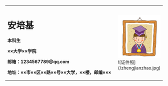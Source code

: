 <table border="0">
  <tr>
    <td width="75%">
      <h1>安培基</h1>
      <p><b>本科生</b></p>
      <p><b>××大学××学院</b></p>
      <p><b>邮箱：1234567789@qq.com</b></p>
      <p><b>地址：××市××区××路××号××大学，××楼，邮编×××</b></p>
    </td>
    <td width="25%">
      <img src="/zhengjianzhao.jpg" width="100%">      ![证件照](/zhengjianzhao.jpg)
    </td>
  </tr>
</table>
